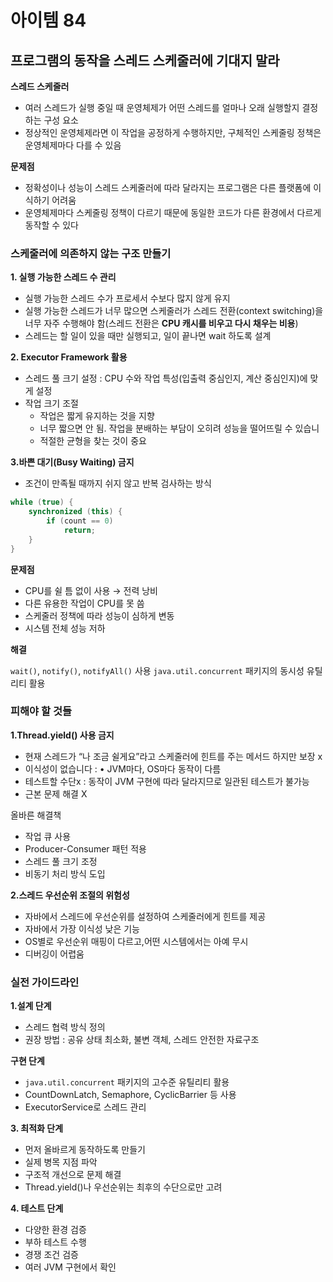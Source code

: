 # 아이템 84

## 프로그램의 동작을 스레드 스케줄러에 기대지 말라

**스레드 스케줄러**

- 여러 스레드가 실행 중일 때 운영체제가 어떤 스레드를 얼마나 오래 실행할지 결정하는 구성 요소
- 정상적인 운영체제라면 이 작업을 공정하게 수행하지만, 구체적인 스케줄링 정책은 운영체제마다 다를 수 있음

**문제점**

- 정확성이나 성능이 스레드 스케줄러에 따라 달라지는 프로그램은 다른 플랫폼에 이식하기 어려움
- 운영체제마다 스케줄링 정책이 다르기 때문에 동일한 코드가 다른 환경에서 다르게 동작할 수 있다

### **스케줄러에 의존하지 않는 구조 만들기**

**1. 실행 가능한 스레드 수 관리**

- 실행 가능한 스레드 수가 프로세서 수보다 많지 않게 유지
- 실행 가능한 스레드가 너무 많으면 스케줄러가 스레드 전환(context switching)을 너무 자주 수행해야 함(스레드 전환은 **CPU 캐시를 비우고 다시 채우는 비용**)
- 스레드는 할 일이 있을 때만 실행되고, 일이 끝나면 wait 하도록 설계

**2. Executor Framework 활용**

- 스레드 풀 크기 설정 : CPU 수와 작업 특성(입출력 중심인지, 계산 중심인지)에 맞게 설정
- 작업 크기 조절
    - 작업은 짧게 유지하는 것을 지향
    - 너무 짧으면 안 됨. 작업을 분배하는 부담이 오히려 성능을 떨어뜨릴 수 있습니
    - 적절한 균형을 찾는 것이 중요

**3.바쁜 대기(Busy Waiting) 금지**

- 조건이 만족될 때까지 쉬지 않고 반복 검사하는 방식

```java
while (true) {
    synchronized (this) {
        if (count == 0)
            return;
    }
}
```

**문제점**

- CPU를 쉴 틈 없이 사용 → 전력 낭비
- 다른 유용한 작업이 CPU를 못 씀
- 스케줄러 정책에 따라 성능이 심하게 변동
- 시스템 전체 성능 저하

**해결**

`wait()`, `notify()`, `notifyAll()` 사용
`java.util.concurrent` 패키지의 동시성 유틸리티 활용

### **피해야 할 것들**

**1.Thread.yield() 사용 금지**

- 현재 스레드가 “나 조금 쉴게요”라고 스케줄러에 힌트를 주는 메서드
하지만 보장 x
- 이식성이 없습니다 : • JVM마다, OS마다 동작이 다름
- 테스트할 수단x : 동작이 JVM 구현에 따라 달라지므로 일관된 테스트가 불가능
- 근본 문제 해결 X

올바른 해결책

- 작업 큐 사용
- Producer-Consumer 패턴 적용
- 스레드 풀 크기 조정
- 비동기 처리 방식 도입

**2.스레드 우선순위 조절의 위험성**

- 자바에서 스레드에 우선순위를 설정하여 스케줄러에게 힌트를 제공
- 자바에서 가장 이식성 낮은 기능
- OS별로 우선순위 매핑이 다르고,어떤 시스템에서는 아예 무시
- 디버깅이 어렵움

### **실전 가이드라인**

**1.설계 단계**

- 스레드 협력 방식 정의
- 권장 방법 : 공유 상태 최소화, 불변 객체, 스레드 안전한 자료구조

**구현 단계**

- `java.util.concurrent` 패키지의 고수준 유틸리티 활용
- CountDownLatch, Semaphore, CyclicBarrier 등 사용
- ExecutorService로 스레드 관리

**3. 최적화 단계**

- 먼저 올바르게 동작하도록 만들기
- 실제 병목 지점 파악
- 구조적 개선으로 문제 해결
- Thread.yield()나 우선순위는 최후의 수단으로만 고려

**4. 테스트 단계**

- 다양한 환경 검증
- 부하 테스트 수행
- 경쟁 조건 검증
- 여러 JVM 구현에서 확인